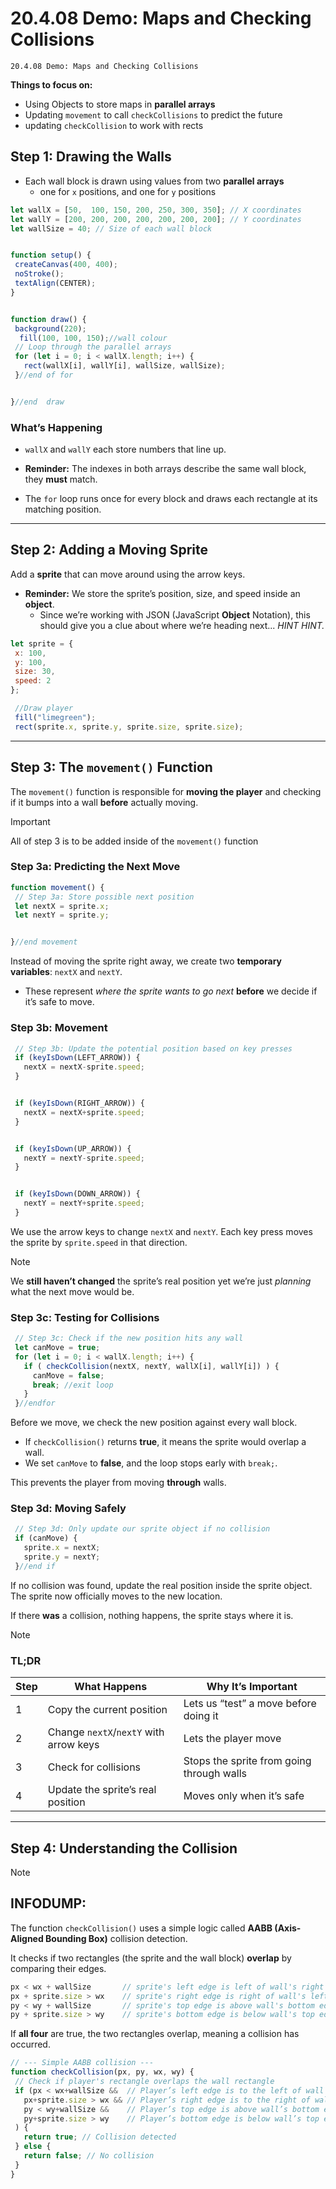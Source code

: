 # 20.4.08 Demo: Maps and Checking Collisions
```
20.4.08 Demo: Maps and Checking Collisions
```
**Things to focus on:**
* Using Objects to store maps in **parallel arrays**
* Updating `movement` to call `checkCollisions` to predict the future
* updating `checkCollision` to work with rects






## Step 1: Drawing the Walls




* Each wall block is drawn using values from two **parallel arrays**
   * one for `x` positions, and one for `y` positions


```javascript
let wallX = [50,  100, 150, 200, 250, 300, 350]; // X coordinates
let wallY = [200, 200, 200, 200, 200, 200, 200]; // Y coordinates
let wallSize = 40; // Size of each wall block


function setup() {
 createCanvas(400, 400);
 noStroke();
 textAlign(CENTER);
}


function draw() {
 background(220);
  fill(100, 100, 150);//wall colour
 // Loop through the parallel arrays
 for (let i = 0; i < wallX.length; i++) {
   rect(wallX[i], wallY[i], wallSize, wallSize);
 }//end of for


}//end  draw
```


### What’s Happening


* `wallX` and `wallY` each store numbers that line up.


 * **Reminder:** The indexes in both arrays describe the same wall block, they **must** match.
* The `for` loop runs once for every block and draws each rectangle at its matching position.


---


## Step 2: Adding a Moving Sprite


Add a **sprite** that can move around using the arrow keys.


* **Reminder:** We store the sprite’s position, size, and speed inside an **object**.
   * Since we’re working with JSON (JavaScript **Object** Notation), this should give you a clue about where we’re heading next... *HINT HINT.*


```javascript
let sprite = {
 x: 100,
 y: 100,
 size: 30,
 speed: 2
};
```
```javascript
 //Draw player
 fill("limegreen");
 rect(sprite.x, sprite.y, sprite.size, sprite.size);
 ```
---


## Step 3: The `movement()` Function


The `movement()` function is responsible for **moving the player** and checking if it bumps into a wall **before** actually moving.
> [!IMPORTANT]
> All of step 3 is to be added inside of the `movement()` function


### Step 3a: Predicting the Next Move


```javascript
function movement() {
 // Step 3a: Store possible next position
 let nextX = sprite.x;
 let nextY = sprite.y;


}//end movement
```


Instead of moving the sprite right away, we create two **temporary variables**: `nextX` and `nextY`.
* These represent *where the sprite wants to go next* **before** we decide if it’s safe to move.




### Step 3b: Movement


```javascript
 // Step 3b: Update the potential position based on key presses
 if (keyIsDown(LEFT_ARROW)) {
   nextX = nextX-sprite.speed;
 }


 if (keyIsDown(RIGHT_ARROW)) {
   nextX = nextX+sprite.speed;
 }


 if (keyIsDown(UP_ARROW)) {
   nextY = nextY-sprite.speed;
 }


 if (keyIsDown(DOWN_ARROW)) {
   nextY = nextY+sprite.speed;
 }
```


We use the arrow keys to change `nextX` and `nextY`.
Each key press moves the sprite by `sprite.speed` in that direction.
> [!NOTE]
>  We **still haven’t changed** the sprite’s real position yet we’re just *planning* what the next move would be.


### Step 3c: Testing for Collisions


```javascript
 // Step 3c: Check if the new position hits any wall
 let canMove = true;
 for (let i = 0; i < wallX.length; i++) {
   if ( checkCollision(nextX, nextY, wallX[i], wallY[i]) ) {
     canMove = false;
     break; //exit loop
   }
 }//endfor
```


Before we move, we check the new position against every wall block.


* If `checkCollision()` returns **true**, it means the sprite would overlap a wall.
* We set `canMove` to **false**, and the loop stops early with `break;`.


This prevents the player from moving **through** walls.






### Step 3d: Moving Safely


```javascript
 // Step 3d: Only update our sprite object if no collision
 if (canMove) {
   sprite.x = nextX;
   sprite.y = nextY;
 }//end if


```


If no collision was found, update the real position inside the sprite object.
The sprite now officially moves to the new location.


If there **was** a collision, nothing happens, the sprite stays where it is.


> [!NOTE]
> ### TL;DR
>
> | Step | What Happens                             | Why It’s Important                        |
> | ---- | ---------------------------------------- | ----------------------------------------- |
> | 1    | Copy the current position                | Lets us “test” a move before doing it     |
> | 2    | Change `nextX`/`nextY` with arrow keys | Lets the player move                      |
> | 3    | Check for collisions                     | Stops the sprite from going through walls |
> | 4    | Update the sprite’s real position        | Moves only when it’s safe                 |
>
> ---


## Step 4: Understanding the Collision
> [!NOTE]
> ## INFODUMP:
>
> The function `checkCollision()` uses a simple logic called **AABB (Axis-Aligned Bounding Box)** collision detection.
>
> It checks if two rectangles (the sprite and the wall block) **overlap** by comparing their edges.

```javascript
px < wx + wallSize       // sprite's left edge is left of wall's right edge
px + sprite.size > wx    // sprite's right edge is right of wall's left edge
py < wy + wallSize       // sprite's top edge is above wall's bottom edge
py + sprite.size > wy    // sprite's bottom edge is below wall's top edge
```


If **all four** are true, the two rectangles overlap, meaning a collision has occurred.


```javascript
// --- Simple AABB collision ---
function checkCollision(px, py, wx, wy) {
 // Check if player's rectangle overlaps the wall rectangle
 if (px < wx+wallSize &&  // Player’s left edge is to the left of wall’s right edge
   px+sprite.size > wx && // Player’s right edge is to the right of wall’s left edge
   py < wy+wallSize &&    // Player’s top edge is above wall’s bottom edge
   py+sprite.size > wy    // Player’s bottom edge is below wall’s top edge
 ) {
   return true; // Collision detected
 } else {
   return false; // No collision
 }
}


```
